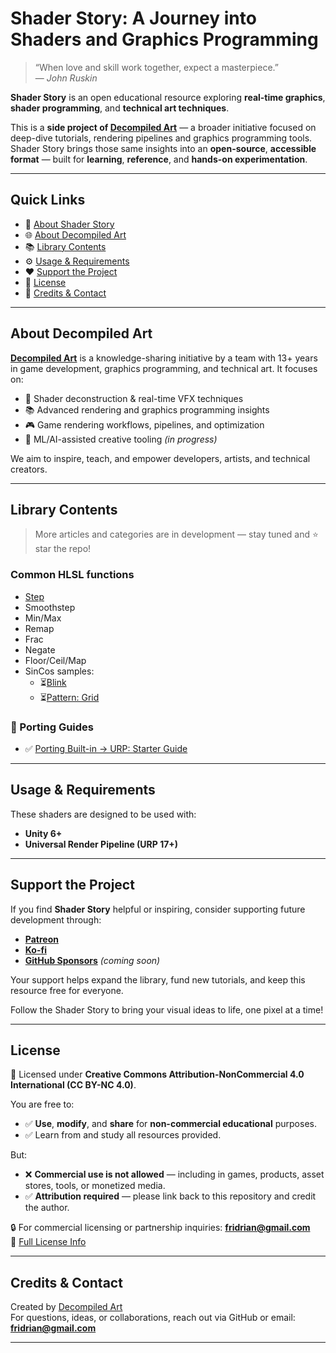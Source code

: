 # Shader Story: A Journey into Shaders and Graphics Programming

> “When love and skill work together, expect a masterpiece.”  
> — *John Ruskin*

**Shader Story** is an open educational resource exploring **real-time graphics**, **shader programming**, and **technical art techniques**.

This is a **side project of [Decompiled Art](https://www.youtube.com/@DecompiledArt)** — a broader initiative focused on deep-dive tutorials, rendering pipelines and graphics programming tools. Shader Story brings those same insights into an **open-source**, **accessible format** — built for **learning**, **reference**, and **hands-on experimentation**.

---

## Quick Links

- 📘 [About Shader Story](#shader-story-a-journey-into-shaders-and-graphics-programming)
- 🌐 [About Decompiled Art](#about-decompiled-art)
- 📚 [Library Contents](#library-contents)
- ⚙️ [Usage & Requirements](#usage--requirements)
- ❤️ [Support the Project](#support-the-project)
- 🪪 [License](#license)
- 👥 [Credits & Contact](#credits--contact)

---

## About Decompiled Art

**[Decompiled Art](https://www.youtube.com/@DecompiledArt)** is a knowledge-sharing initiative by a team with 13+ years in game development, graphics programming, and technical art. It focuses on:

- 🔬 Shader deconstruction & real-time VFX techniques  
- 📚 Advanced rendering and graphics programming insights  
- 🎮 Game rendering workflows, pipelines, and optimization  
- 🧰 ML/AI-assisted creative tooling *(in progress)*  

We aim to inspire, teach, and empower developers, artists, and technical creators.

---

## Library Contents
> More articles and categories are in development — stay tuned and ⭐ star the repo!

### Common HLSL functions
- [Step](https://github.com/DeGGeD/ShaderStory/blob/main/Chapters/CommonFunctions/Step.md)
- Smoothstep
- Min/Max
- Remap
- Frac
- Negate
- Floor/Ceil/Map
- SinCos samples:
  - ⏳[Blink]()
  - ⏳[Pattern: Grid]()

### 🔹 Porting Guides
- ✅ [Porting Built-in → URP: Starter Guide](link)

---

## Usage & Requirements

These shaders are designed to be used with:

- **Unity 6+**
- **Universal Render Pipeline (URP 17+)**

---

## Support the Project

If you find **Shader Story** helpful or inspiring, consider supporting future development through:

- **[Patreon](https://www.patreon.com/decompiled_art)**
- **[Ko-fi](https://ko-fi.com/decompiled_art)**
- **[GitHub Sponsors]()** _(coming soon)_

Your support helps expand the library, fund new tutorials, and keep this resource free for everyone.

Follow the Shader Story to bring your visual ideas to life, one pixel at a time!

---

## License

📄 Licensed under **Creative Commons Attribution-NonCommercial 4.0 International (CC BY-NC 4.0)**.

You are free to:
- ✅ **Use**, **modify**, and **share** for **non-commercial educational** purposes.
- ✅ Learn from and study all resources provided.

But:
- ❌ **Commercial use is not allowed** — including in games, products, asset stores, tools, or monetized media.
- ✅ **Attribution required** — please link back to this repository and credit the author.

🔒 For commercial licensing or partnership inquiries: **fridrian@gmail.com**  
🔗 [Full License Info](https://creativecommons.org/licenses/by-nc/4.0/)

---

## Credits & Contact

Created by [Decompiled Art](https://www.youtube.com/@DecompiledArt)  
For questions, ideas, or collaborations, reach out via GitHub or email: **fridrian@gmail.com**

---

